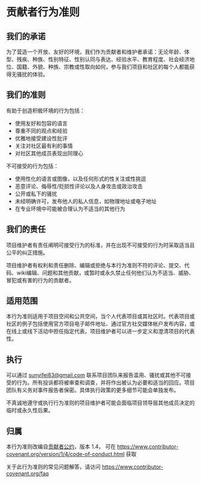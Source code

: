 # 贡献者行为准则

## 我们的承诺

为了营造一个开放、友好的环境，我们作为贡献者和维护者承诺：无论年龄、体型、残疾、种族、性别特征、性别认同与表达、经验水平、教育程度、社会经济地位、国籍、外貌、种族、宗教或性取向如何，参与我们项目和社区的每个人都能获得无骚扰的体验。

## 我们的准则

有助于创造积极环境的行为包括：

* 使用友好和包容的语言
* 尊重不同的观点和经验
* 优雅地接受建设性批评
* 关注对社区最有利的事情
* 对社区其他成员表现出同理心

不可接受的行为包括：

* 使用性化的语言或图像，以及任何形式的性关注或性挑逗
* 恶意评论、侮辱性/贬损性评论以及人身攻击或政治攻击
* 公开或私下的骚扰
* 未经明确许可，发布他人的私人信息，如物理地址或电子地址
* 在专业环境中可能被合理认为不适当的其他行为

## 我们的责任

项目维护者有责任阐明可接受行为的标准，并在出现不可接受的行为时采取适当且公平的纠正措施。

项目维护者有权利和责任删除、编辑或拒绝与本行为准则不符的评论、提交、代码、wiki编辑、问题和其他贡献，或暂时或永久禁止任何他们认为不适当、威胁、冒犯或有害的行为的贡献者。

## 适用范围

本行为准则适用于项目空间和公共空间，当个人代表项目或其社区时。代表项目或社区的例子包括使用官方项目电子邮件地址、通过官方社交媒体帐户发布内容，或在线上或线下活动中担任指定代表。项目维护者可以进一步定义和澄清项目的代表性。

## 执行

可以通过 sunyifei83@gmail.com 联系项目团队来报告滥用、骚扰或其他不可接受的行为。所有投诉都将被审查和调查，并将作出被认为必要和适当的回应。项目团队有义务对事件报告者保密。具体执行政策的更多细节可能会单独发布。

不真诚地遵守或执行行为准则的项目维护者可能会面临项目领导层其他成员决定的临时或永久性后果。

## 归属

本行为准则改编自[贡献者公约][homepage]，版本 1.4，
可在 https://www.contributor-covenant.org/version/1/4/code-of-conduct.html 获取

[homepage]: https://www.contributor-covenant.org

关于此行为准则的常见问题解答，请访问
https://www.contributor-covenant.org/faq

